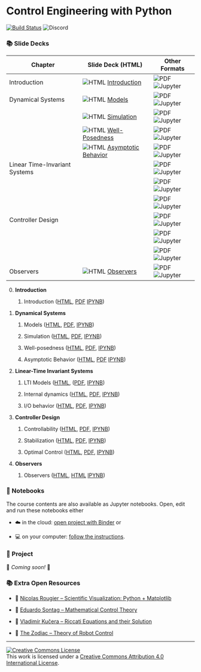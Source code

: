 # Control Engineering with Python

[![Build Status](https://github.com/boisgera/control-engineering-with-python/workflows/build/badge.svg)](https://github.com/boisgera/control-engineering-with-python/actions) ![Discord](https://img.shields.io/discord/1338161489567023187?logo=discord&logoColor=white)

<!--
### Notations

| Symbol | Meaning     | Symbol | Meaning                |
| ------ | ----------- | ------ | ---------------------- |
| 🐍     | Code        | 🔍     | Worked Example         |
| 📈     | Graph       | 🧩     | Exercise               |
| 🏷️     | Definition  | 💻     | Numerical Method       |
| 💎     | Theorem     | 🧮     | Analytical Method      |
| 📝     | Remark      | 🧠     | Theory                 |
| ℹ️     | Information | 🗝️     | Hint                   |
| ⚠️     | Warning     | 🔓     | Solution               |

-->

### 📚 Slide Decks


| Chapter                       | Slide Deck (HTML)       | Other Formats      |
| ----------------------------- | ----------------------- | ------------------ |
| Introduction                  | ![HTML] [Introduction]  | ![PDF] ![Jupyter]  |
| Dynamical Systems             | ![HTML] [Models]        | ![PDF] ![Jupyter]  |
|                             | ![HTML] [Simulation]      | ![PDF] ![Jupyter]  |
| | ![HTML] [Well-Posedness] | ![PDF] ![Jupyter]  |
| | ![HTML] [Asymptotic Behavior] | ![PDF] ![Jupyter]  |
| Linear Time-Invariant Systems | | ![PDF] ![Jupyter] |
| | | ![PDF] ![Jupyter]  |
| | | ![PDF] ![Jupyter]  |
| Controller Design | | ![PDF] ![Jupyter] |
| |  | ![PDF] ![Jupyter] |
| | | ![PDF] ![Jupyter] |
| Observers | ![HTML] [Observers] | ![PDF] ![Jupyter] |

[HTML]: https://api.iconify.design/logos/html-5.svg
[PDF]: https://api.iconify.design/vscode-icons/file-type-pdf2
[Jupyter]: https://api.iconify.design/logos/jupyter

[Introduction]: https://boisgera.github.io/control-engineering-with-python/0-1-Introduction.html
[Models]: https://boisgera.github.io/control-engineering-with-python/1-1-Models.html
[Simulation]: https://boisgera.github.io/control-engineering-with-python/1-2-Simulation.html
[Well-Posedness]: https://boisgera.github.io/control-engineering-with-python/1-3-Well-Posedness.html
[Asymptotic Behavior]: https://boisgera.github.io/control-engineering-with-python/1-4-Asymptotic-Behavior.html



[Observers]: https://boisgera.github.io/control-engineering-with-python/4-1-Observers.html


0.  **Introduction** 

    1. Introduction
       ([HTML](https://boisgera.github.io/control-engineering-with-python/0-1-Introduction.html),
       [PDF](https://boisgera.github.io/control-engineering-with-python/0-1-Introduction.pdf,)
       [IPYNB](https://github.com/boisgera/control-engineering-with-python/blob/gh-pages/0-1-Introduction.ipynb))

1.  **Dynamical Systems**

    1. Models 
      ([HTML](https://boisgera.github.io/control-engineering-with-python/1-1-Models.html),
      [PDF](https://boisgera.github.io/control-engineering-with-python/1-1-Models.pdf),
      [IPYNB](https://github.com/boisgera/control-engineering-with-python/blob/gh-pages/1-1-Models.ipynb))

    2. Simulation 
       ([HTML](https://boisgera.github.io/control-engineering-with-python/1-2-Simulation.html),
       [PDF](https://boisgera.github.io/control-engineering-with-python/1-2-Simulation.pdf),
       [IPYNB](https://github.com/boisgera/control-engineering-with-python/blob/gh-pages/1-2-Simulation.ipynb))

    3. Well-posedness 
       ([HTML](https://boisgera.github.io/control-engineering-with-python/1-3-Well-Posedness.html),
        [PDF](https://boisgera.github.io/control-engineering-with-python/1-3-Well-Posedness.pdf),
        [IPYNB](https://github.com/boisgera/control-engineering-with-python/blob/gh-pages/1-3-Well-Posedness.ipynb))

    4. Asymptotic Behavior 
      ([HTML](https://boisgera.github.io/control-engineering-with-python/1-4-Asymptotic-Behavior.html),
       [PDF](https://boisgera.github.io/control-engineering-with-python/1-4-Asymptotic-Behavior.pdf)
       [IPYNB](https://github.com/boisgera/control-engineering-with-python/blob/gh-pages/1-4-Asymptotic-Behavior.ipynb))

2.  **Linear-Time Invariant Systems**

    1. LTI Models 
       ([HTML](https://boisgera.github.io/control-engineering-with-python/2-1-LTI-Models.html),
       ([PDF](https://boisgera.github.io/control-engineering-with-python/2-1-LTI-Models.pdf),
       [IPYNB](https://github.com/boisgera/control-engineering-with-python/blob/gh-pages/2-1-LTI-Models.ipynb))

    2. Internal dynamics 
       ([HTML](https://boisgera.github.io/control-engineering-with-python/2-2-Internal-Dynamics.html),
       [PDF](https://boisgera.github.io/control-engineering-with-python/2-2-Internal-Dynamics.pdf),
       [IPYNB](https://github.com/boisgera/control-engineering-with-python/blob/gh-pages/2-2-Internal-Dynamics.ipynb))

    3. I/O behavior
      ([HTML](https://boisgera.github.io/control-engineering-with-python/2-3-IO-Behavior.html),
      [PDF](https://boisgera.github.io/control-engineering-with-python/2-3-IO-Behavior.pdf),
      [IPYNB](https://github.com/boisgera/control-engineering-with-python/blob/gh-pages/2-3-IO-Behavior.ipynb))

3.  **Controller Design**

    1. Controllability 
       ([HTML](https://boisgera.github.io/control-engineering-with-python/3-1-Controllability.html),
       [PDF](https://boisgera.github.io/control-engineering-with-python/3-1-Controllability.pdf),
       [IPYNB](https://github.com/boisgera/control-engineering-with-python/blob/gh-pages/3-1-Controllability.ipynb))

    2. Stabilization 
       ([HTML](https://boisgera.github.io/control-engineering-with-python/3-2-Stabilization.html),
       [PDF](https://boisgera.github.io/control-engineering-with-python/3-2-Stabilization.pdf),
       [IPYNB](https://github.com/boisgera/control-engineering-with-python/blob/gh-pages/3-2-stabilization.ipynb))

    3. Optimal Control 
       ([HTML](https://boisgera.github.io/control-engineering-with-python/3-3-Optimal-Control.html),
        [PDF](https://boisgera.github.io/control-engineering-with-python/3-3-Optimal-Control.pdf),
        [IPYNB](https://github.com/boisgera/control-engineering-with-python/blob/gh-pages/3-3-Optimal-Control.ipynb))

4.  **Observers**
    
    1. Observers 
       ([HTML](https://boisgera.github.io/control-engineering-with-python/4-1-Observers.html),
       [HTML](https://boisgera.github.io/control-engineering-with-python/4-1-Observers.pdf)
       [IPYNB](https://github.com/boisgera/control-engineering-with-python/blob/gh-pages/4-1-Observers.ipynb))

### :notebook: Notebooks

The course contents are also available as Jupyter notebooks.
Open, edit and run these notebooks either

- :cloud: in the cloud: [open project with Binder][ceip-binder] or

- :computer: on your computer: [follow the instructions](install.md).

[ceip-binder]: https://mybinder.org/v2/gh/boisgera/control-engineering-with-python/gh-pages

### :rocket: Project

🚧 *Coming soon!* 🚧

### 📚 Extra Open Resources

<!--
#### :computer: Animation of dynamical systems

Example notebook: double pendulum

- [view in GitHub](https://github.com/boisgera/control-engineering-with-python/blob/master/examples/animation.ipynb),

- [open in binder](https://mybinder.org/v2/gh/boisgera/control-engineering-with-python/gh-pages?filepath=examples/animation.ipynb).

--> 

- :book: [Nicolas Rougier – Scientific Visualization: Python + Matplotlib](https://hal.inria.fr/hal-03427242/document)
- :book: [Eduardo Sontag – Mathematical Control Theory](http://www.sontaglab.org/FTPDIR/sontag_mathematical_control_theory_springer98.pdf)

- :book: [Vladimír Kučera – Riccati Equations and their Solution](http://library.utia.cas.cz/separaty/2011/TR/kucera-0436431.pdf)

- :book: [The Zodiac – Theory of Robot Control](http://www.gipsa-lab.grenoble-inp.fr/~carlos.canudas-de-wit/publications/Theory_of_robot_control.pdf)

---

<a rel="license" href="http://creativecommons.org/licenses/by/4.0/"><img alt="Creative Commons License" style="border-width:0" src="https://i.creativecommons.org/l/by/4.0/88x31.png" /></a><br />This work is licensed under a <a rel="license" href="http://creativecommons.org/licenses/by/4.0/">Creative Commons Attribution 4.0 International License</a>.
